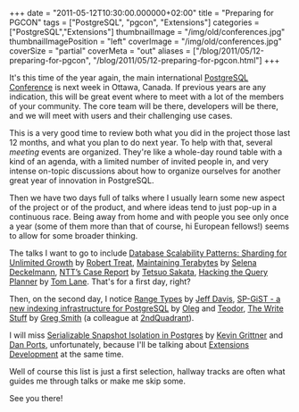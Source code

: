 +++
date = "2011-05-12T10:30:00.000000+02:00"
title = "Preparing for PGCON"
tags = ["PostgreSQL", "pgcon", "Extensions"]
categories = ["PostgreSQL","Extensions"]
thumbnailImage = "/img/old/conferences.jpg"
thumbnailImagePosition = "left"
coverImage = "/img/old/conferences.jpg"
coverSize = "partial"
coverMeta = "out"
aliases = ["/blog/2011/05/12-preparing-for-pgcon",
           "/blog/2011/05/12-preparing-for-pgcon.html"]
+++

It's this time of the year again, the main international
[PostgreSQL Conference](http://www.pgcon.org/2011/) is next week in Ottawa, Canada.  If previous years are
any indication, this will be great event where to meet with a lot of the
members of your community.  The core team will be there, developers will be
there, and we will meet with users and their challenging use cases.

This is a very good time to review both what you did in the project those
last 12 months, and what you plan to do next year.  To help with that,
several 
*meeting* events are organized.  They're like a whole-day round table
with a kind of an agenda, with a limited number of invited people in, and
very intense on-topic discussions about how to organize ourselves for
another great year of innovation in PostgreSQL.

Then we have two days full of talks where I usually learn some new aspect of
the project or of the product, and where ideas tend to just pop-up in a
continuous race.  Being away from home and with people you see only once a
year (some of them more than that of course, hi European fellows!) seems to
allow for some broader thinking.

The talks I want to go to include
[Database Scalability Patterns: Sharding for Unlimited Growth](http://www.pgcon.org/2011/schedule/events/361.en.html) by
[Robert Treat](http://www.pgcon.org/2011/schedule/speakers/20.en.html), 
[Maintaining Terabytes](http://www.pgcon.org/2011/schedule/events/366.en.html) by 
[Selena Deckelmann](http://www.pgcon.org/2011/schedule/speakers/112.en.html), 
[NTT’s Case Report](http://www.pgcon.org/2011/schedule/events/307.en.html)
by 
[Tetsuo Sakata](http://www.pgcon.org/2011/schedule/speakers/192.en.html), 
[Hacking the Query Planner](http://www.pgcon.org/2011/schedule/events/350.en.html) by 
[Tom Lane](http://www.pgcon.org/2011/schedule/speakers/202.en.html).  That's for a first
day, right?

Then, on the second day, I notice 
[Range Types](http://www.pgcon.org/2011/schedule/events/311.en.html) by 
[Jeff Davis](http://www.pgcon.org/2011/schedule/speakers/83.en.html),
[SP-GiST - a new indexing infrastructure for PostgreSQL](http://www.pgcon.org/2011/schedule/events/309.en.html) by 
[Oleg](http://www.pgcon.org/2011/schedule/speakers/29.en.html) and 
[Teodor](http://www.pgcon.org/2011/schedule/speakers/33.en.html),
[The Write Stuff](http://www.pgcon.org/2011/schedule/events/337.en.html) by 
[Greg Smith](http://www.pgcon.org/2011/schedule/speakers/110.en.html) (a colleague at 
[2ndQuadrant](http://www.2ndquadrant.fr/)).

I will miss 
[Serializable Snapshot Isolation in Postgres](http://www.pgcon.org/2011/schedule/events/333.en.html) by 
[Kevin Grittner](http://www.pgcon.org/2011/schedule/speakers/113.en.html)
and 
[Dan Ports](http://www.pgcon.org/2011/schedule/speakers/197.en.html), unfortunately, because I'll be talking about
[Extensions Development](http://www.pgcon.org/2011/schedule/events/280.en.html) at the same time.

Well of course this list is just a first selection, hallway tracks are often
what guides me through talks or make me skip some.

See you there!
